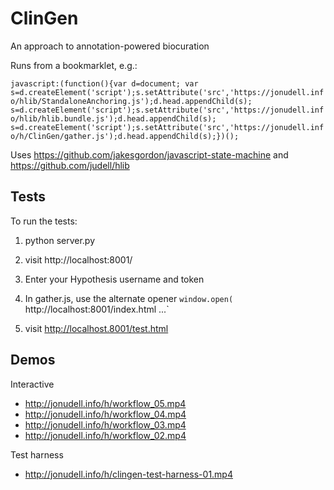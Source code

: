 # ClinGen
An approach to annotation-powered biocuration

Runs from a bookmarklet, e.g.:

```javascript:(function(){var d=document; var s=d.createElement('script');s.setAttribute('src','https://jonudell.info/hlib/StandaloneAnchoring.js');d.head.appendChild(s); s=d.createElement('script');s.setAttribute('src','https://jonudell.info/hlib/hlib.bundle.js');d.head.appendChild(s); s=d.createElement('script');s.setAttribute('src','https://jonudell.info/h/ClinGen/gather.js');d.head.appendChild(s);})();```

Uses https://github.com/jakesgordon/javascript-state-machine and https://github.com/judell/hlib

## Tests

To run the tests:

1. python server.py

2. visit http://localhost:8001/

3. Enter your Hypothesis username and token

4. In gather.js, use the alternate opener `window.open( `http://localhost:8001/index.html ...`

5. visit http://localhost.8001/test.html

## Demos

Interactive 

- http://jonudell.info/h/workflow_05.mp4
- http://jonudell.info/h/workflow_04.mp4
- http://jonudell.info/h/workflow_03.mp4
- http://jonudell.info/h/workflow_02.mp4

Test harness

- http://jonudell.info/h/clingen-test-harness-01.mp4
